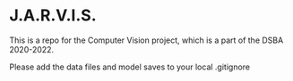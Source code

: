 # J.A.R.V.I.S.
This is a repo for the Computer Vision project, which is a part of the DSBA 2020-2022.

Please add the data files and model saves to your local .gitignore


